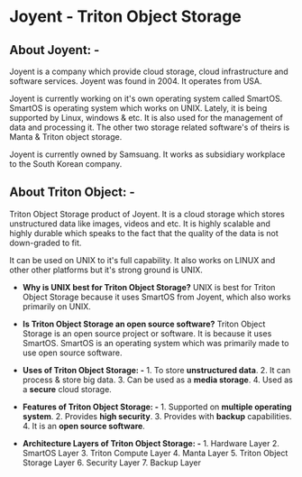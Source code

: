 ﻿# Joyent - Triton Object Storage

## About Joyent: -
Joyent is a company which provide cloud storage, cloud infrastructure and software services. Joyent was found in 2004. It operates from USA.

Joyent is currently working on it's own operating system called SmartOS. SmartOS is operating system which works on UNIX. Lately, it is being supported by Linux, windows & etc. It is also used for the management of data and processing it. The other two storage related software's of theirs is Manta & Triton object storage.

Joyent is currently owned by Samsuang. It works as subsidiary workplace to the South Korean company.

## About Triton Object: -
Triton Object Storage product of Joyent. It is a cloud storage which stores unstructured data like images, videos and etc. It is highly scalable and highly durable which speaks to the fact that the quality of the data is not down-graded to fit.

It can be used on UNIX to it's full capability. It also works on LINUX and other other platforms but it's strong ground is UNIX.

 * **Why is UNIX best for Triton Object Storage?**
        UNIX is best for Triton Object Storage because it uses SmartOS from Joyent, which also works primarily on UNIX.
        
 * **Is Triton Object Storage an open source software?**
        Triton Object Storage is an open source project or software. It is because it uses SmartOS. SmartOS is an operating system which was primarily made to use open source software.
        
 * **Uses of Triton Object Storage: -**
         1. To store **unstructured data**.
         2. It can process & store big data.
         3. Can be used as a **media storage**.
         4. Used as a **secure** cloud storage.
      
 * **Features of Triton Object Storage: -**
         1. Supported on **multiple operating system**.
         2. Provides **high security**.
         3. Provides with **backup** capabilities.
         4. It is an **open source software**.
       
 * **Architecture Layers of Triton Object Storage: -**
       1. Hardware Layer
       2. SmartOS Layer
       3. Triton Compute Layer
       4. Manta Layer 
       5. Triton Object Storage Layer
       6. Security Layer
       7. Backup Layer

